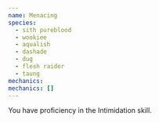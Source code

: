 ```yaml
---
name: Menacing
species:
  - sith pureblood
  - wookiee
  - aqualish
  - dashade
  - dug
  - flesh raider
  - taung
mechanics:
mechanics: []
---
```

You have proficiency in the Intimidation skill.

